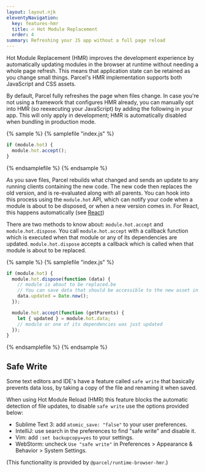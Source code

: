 ```yaml
---
layout: layout.njk
eleventyNavigation:
  key: features-hmr
  title: 🔥 Hot Module Replacement
  order: 4
summary: Refreshing your JS app without a full page reload
---
```


Hot Module Replacement (HMR) improves the development experience by automatically updating modules in the browser at runtime without needing a whole page refresh. This means that application state can be retained as you change small things. Parcel's HMR implementation supports both JavaScript and CSS assets.

By default, Parcel fully refreshes the page when files change. In case you're not using a framework that configures HMR already, you can manually opt into HMR (so reexecuting your JavaScript) by adding the following in your app. This will only apply in development; HMR is automatically disabled when bundling in production mode.

{% sample %}
{% samplefile "index.js" %}

```js
if (module.hot) {
  module.hot.accept();
}
```

{% endsamplefile %}
{% endsample %}

As you save files, Parcel rebuilds what changed and sends an update to any running clients containing the new code. The new code then replaces the old version, and is re-evaluated along with all parents. You can hook into this process using the `module.hot` API, which can notify your code when a module is about to be disposed, or when a new version comes in. For React, this happens automatically (see [React](</recipes/react/#hmr-(fast-refresh)>))

There are two methods to know about: `module.hot.accept` and `module.hot.dispose`. You call `module.hot.accept` with a callback function which is executed when that module or any of its dependencies are updated. `module.hot.dispose` accepts a callback which is called when that module is about to be replaced.

{% sample %}
{% samplefile "index.js" %}

```js
if (module.hot) {
  module.hot.dispose(function (data) {
    // module is about to be replaced.be
    // You can save data that should be accessible to the new asset in `data`
    data.updated = Date.now();
  });

  module.hot.accept(function (getParents) {
    let { updated } = module.hot.data;
    // module or one of its dependencies was just updated
  });
}
```

{% endsamplefile %}
{% endsample %}

## Safe Write

Some text editors and IDE's have a feature called `safe write` that basically prevents data loss, by taking a copy of the file and renaming it when saved.

When using Hot Module Reload (HMR) this feature blocks the automatic detection of file updates, to disable `safe write` use the options provided below:

- Sublime Text 3: add `atomic_save: "false"` to your user preferences.
- IntelliJ: use search in the preferences to find "safe write" and disable it.
- Vim: add `:set backupcopy=yes` to your settings.
- WebStorm: uncheck `Use "safe write"` in Preferences > Appearance & Behavior > System Settings.

(This functionality is provided by `@parcel/runtime-browser-hmr`.)
